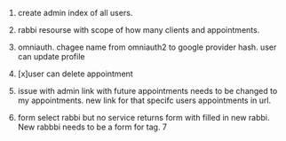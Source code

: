 1. create admin index of all users.
2. rabbi resourse with scope of how many clients and appointments.
3. omniauth. chagee name from omniauth2 to google provider hash. user can update profile
4. [x]user can delete appointment
5. issue with admin link with future appointments needs to be changed to my appointments. new link for that specifc users appointments in url.

6. form select rabbi but no service returns form with filled in new rabbi. New rabbbi needs to be a form for tag.
7
